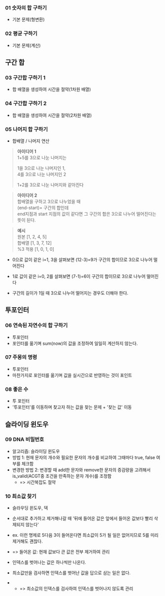 ### 01 숫자의 합 구하기

- 기본 문제(형변환)

### 02 평균 구하기

- 기본 문제(계산)

## 구간 합

### 03 구간합 구하기 1

- 합 배열을 생성하여 시간을 절약(1차원 배열)

### 04 구간합 구하기 2

- 합 배열을 생성하여 시간을 절약(2차원 배열)

### 05 나머지 합 구하기

- 합배열 / 나머지 연산

> **아이디어 1**<br>
> 1+5를 3으로 나눈 나머지는
>
> 1을 3으로 나눈 나머지인 1,<br>
> 4를 3으로 나눈 나머지인 2
>
> 1+2를 3으로 나눈 나머지와 같아진다

> **아이디어 2**<br>
> 합배열을 구하고 3으로 나누었을 때<br>
> (end-start)= 구간의 합인데<br>
> end지점과 start 지점의 값이 같다면 그 구간의 합은 3으로 나누어 떨어진다는 뜻이 된다.

> **예시**<br/>
> 원본 [1, 2, 4, 5]<br/>
> 합배열 [1, 3, 7, 12]<br/>
> %3 적용 [1, 0, 1, 0]

- 0으로 값이 같은 i=1, 3을 살펴보면 (12-3)=9가 구간의 합이므로 3으로 나누어 떨어진다

- 1로 값이 같은 i=0, 2를 살펴보면 (7-1)=6이 구간의 합이므로 3으로 나누어 떨어진다

- 구간의 길이가 1일 때 3으로 나누어 떨어지는 경우도 더해야 한다.

## 투포인터

### 06 연속된 자연수의 합 구하기

- 투포인터
- 포인터를 옮기며 sum(now)의 값을 조정하여 일일히 계산하지 않는다.

### 07 주몽의 명령

- 투포인터
- 마찬가지로 포인터를 옮기며 값을 실시간으로 반영하는 것이 포인트

### 08 좋은 수

- 투 포인터
- '투포인터'를 이동하며 찾고자 하는 값을 찾는 문제 + '찾는 값' 이동

## 슬라이딩 윈도우

### 09 DNA 비밀번호

- 알고리즘: 슬라이딩 윈도우
- 방법 1: 현재 문자의 개수와 필요한 문자의 개수를 비교하여 그때마다 true, false 여부를 체크함
- 변경한 방법 2: 변경할 때 add한 문자와 remove한 문자의 증감량을 고려해서 is_valid(ACGT중 조건을 만족하는 문자 개수)를 조정함
  - => 시간복잡도 절약

### 10 최소값 찾기

- 슬라우딩 윈도우, 덱

- 순서대로 추가하고 제거해나갈 때 '뒤에 들어온 값은 앞에서 들어온 값보다 빨리 삭제되지 않는다'
- ex. 이런 명제로 5다음 3이 들어온다면 최소값이 5가 될 일은 없어지므로 5를 미리 제거해도 괜찮다.
- => 들어온 값: 현재 값보다 큰 값은 전부 제거하여 관리

- 인덱스를 벗어나는 값은 하나씩만 나온다.
- 최소값만을 검사하면 인덱스를 벗어난 값을 답으로 삼는 일은 없다.
- - => 최소값의 인덱스를 검사하여 인덱스를 벗어나지 않도록 관리
